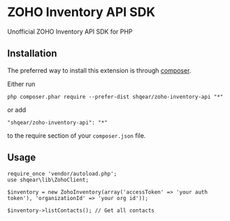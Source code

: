 ZOHO Inventory API SDK
==================
Unofficial ZOHO Inventory API SDK for PHP

Installation
------------

The preferred way to install this extension is through [composer](http://getcomposer.org/download/).

Either run

```
php composer.phar require --prefer-dist shqear/zoho-inventory-api "*"
```

or add

```
"shqear/zoho-inventory-api": "*"
```

to the require section of your `composer.json` file.


Usage
-----

```
require_once 'vendor/autoload.php';
use shqear\lib\ZohoClient;

$inventory = new ZohoInventory(array('accessToken' => 'your auth token'), 'organizationId' => 'your org id'));

$inventory->listContacts(); // Get all contacts
```
